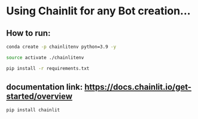 # Using Chainlit for any Bot creation...


## How to run:

```bash
conda create -p chainlitenv python=3.9 -y
```

```bash
source activate ./chainlitenv
```

```bash
pip install -r requirements.txt
```



## documentation link: https://docs.chainlit.io/get-started/overview


```bash
pip install chainlit

```